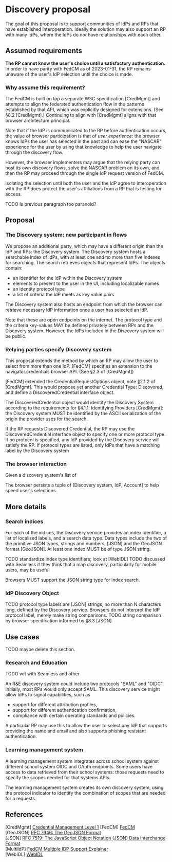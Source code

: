 # Discovery proposal

The goal of this proposal is to support communities of IdPs and RPs that have established interoperation. Ideally the solution may also support an RP with many IdPs, where the IdPs do *not* have relationships with each other.

## Assumed requirements

**The RP cannot know the user's choice until a satisfactory authentication.** In order to have parity with FedCM as of 2023-01-31, the RP remains unaware of the user's IdP selection until the choice is made.

### Why assume this requirement?

The FedCM is built on top a separate W3C specification [CredMgmt] and attempts to align the federated authentication flow in the patterns established by that  API, which was explicitly designed for extensions. (See §8.2 [CredMgmt].) Continuing to align with [CredMgmt] aligns with that browser architecture principal.

Note that if the IdP is communicated to the RP before authentication occurs, the value of browser participation is that of *user experience*: the browser knows IdPs the user has selected in the past and can ease the "NASCAR" experience for the user by using that knowledge to help the user navigate through the discovery flow.

However, the browser implementers may argue that the relying party can host its own discovery flows, solve the NASCAR problem on its own, and then the RP may proceed through the single IdP request version of FedCM.

Isolating the selection until both the user and the IdP agree to interoperation with the RP does protect the user's affiliations from a RP that is testing for access.

TODO Is previous paragraph too paranoid?

## Proposal

### The Discovery system: new participant in flows

We propose an additional party, which may have a different origin than the IdP and RPs: the Discovery system. The Discovery system hosts a searchable index of IdPs, with at least one and no more than five indexes for searching. The search retrieves objects that represent IdPs. The objects contain:

* an identifier for the IdP within the Discovery system
* elements to present to the user in the UI, including localizable names
* an identity protocol type
* a list of criteria the IdP meets as key value pairs

The Discovery system also hosts an endpoint from which the browser can retrieve necessary IdP information once a user has selected an IdP.

Note that these are open endpoints on the internet. The protocol type and the criteria key-values MAY be defined privately between RPs and the Discovery system. However, the IdPs included in the Discovery system will be public.

### Relying parties specify Discovery system

This proposal extends the method by which an RP may allow the user to select from more than one IdP. [FedCM] specifies an extension to the navigator.credentials browser API. (See §2.3 of [CredMgmt])

[FedCM] extended the CredentialRequestOptions object, note §2.1.2 of [CredMgmt]. This would propose yet another Credential Type: Discovered, and define a DiscoveredCredential interface object.

The DiscoveredCredential object would identify the Discovery System according to the requirements for §4.1.1. Identifying Providers [CredMgmt]: the Discovery system MUST be identified by the ASCII serialization of the origin the provider uses for the search.

If the RP requests Discovered Credential, the RP may use the DiscoveredCredential interface object to specify one or more protocol type. If no protocol is specified, any IdP provided by the Discovery service will satisfy the RP. If protocol types are listed, only IdPs that have a matching label by the Discovery system

### The browser interaction

Given a discovery system's list of

The browser persists a tuple of [Discovery system, IdP, Account] to help speed user's selections.

## More details

### Search indices

For each of the indices, the Discovery service provides an index identifier, a list of localized labels, and a search data type. Data types include the two of the primitive JSON types, strings and numbers, [JSON] and the GeoJSON format [GeoJSON].  At least one index MUST be of type JSON string.

TODO standardize index type identifiers; look at [WebIDL]
TODO discussed with Seamless if they think that a map discovery, particularly for mobile users, may be useful

Browsers MUST support the JSON string type for index search.

### IdP Discovery Object

TODO protocol type labels are [JSON] strings, no more than N characters long, defined by the Discovery service. Browsers do not interpret the IdP protocol label, merely make string comparisons.
TODO string comparison by browser specification informed by §8.3 [JSON]

## Use cases

TODO maybe delete this section.

### Research and Education

TODO vet with Seamless and other

An R&E discovery system could include two protocols "SAML" and "OIDC". Initially, most RPs would only accept SAML. This discovery service might allow IdPs to signal capabilities, such as

* support for different attribution profiles,
* support for different authentication confirmation,
* compliance with certain operating standards and policies.
  
A particular RP may use this to allow the user to select any IdP that supports providing the name and email and also supports phishing resistant authentication.

### Learning management system

A learning management system integrates across school system against different school system OIDC and OAuth endpoints. Some users have access to data retrieved from their school systems: those requests need to specify the scopes needed for that systems APIs.

The learning management system creates its own discovery system, using the protocol indicator to identify the combination of scopes that are needed for a requests.

## References

[CredMgmt] [Credential Management Level 1](https://w3c.github.io/webappsec-credential-management/)
[FedCM] [FedCM](https://fedidcg.github.io/FedCM/)</br>
[GeoJSON] [RFC 7946: The GeoJSON Format](https://www.rfc-editor.org/rfc/rfc7946)</br>
[JSON] [RFC 7519: The JavaScript Object Notation (JSON) Data Interchange Format](https://www.rfc-editor.org/rfc/rfc7159)</br>
[MultiIdP] [FedCM Multiple IDP Support Explainer](https://github.com/fedidcg/FedCM/blob/main/proposals/multi-idp-api.md)</br>
[WebIDL] [WebIDL](https://webidl.spec.whatwg.org)
